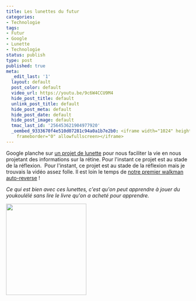 ```yaml
---
title: Les lunettes du futur
categories:
- Technologie
tags:
- Futur
- Google
- Lunette
- Technologie
status: publish
type: post
published: true
meta:
  _edit_last: '1'
  layout: default
  post_color: default
  video_url: https://youtu.be/9c6W4CCU9M4
  hide_post_title: default
  unlink_post_title: default
  hide_post_meta: default
  hide_post_date: default
  hide_post_image: default
  tmac_last_id: '256453621904977920'
  _oembed_9333670f4e510d07281c94a0a1b7e2b0: <iframe width="1024" height="576" src="https://www.youtube.com/embed/9c6W4CCU9M4?fs=1&feature=oembed"
    frameborder="0" allowfullscreen></iframe>
---
```

Google planche sur <a title="Le site du projet" href=" https://g.co/projectglass">un projet de lunette</a> pour nous faciliter la vie en nous projetant des informations sur la rétine. Pour l'instant ce projet est au stade de la réflexion. <!--more-->
Pour l'instant, ce projet est au stade de la réflexion mais je trouvais la vidéo assez folle. Il est loin le temps de <a href="https://upload.wikimedia.org/wikipedia/commons/c/c8/Sony-wm-fx421-walkman.jpg">notre premier walkman auto-reverse</a> !

<em>Ce qui est bien avec ces lunettes, c'est qu'on peut apprendre à jouer du youkoulélé sans lire le livre qu'on a acheté pour apprendre.</em>

<a href="https://dlgjp9x71cipk.cloudfront.net/2012/04/glass_photos.jpg"><img class="alignnone size-medium wp-image-5788" title="glass_photos" src="https://dlgjp9x71cipk.cloudfront.net/2012/04/glass_photos-220x250.jpg" alt="" width="220" height="250" /></a>
